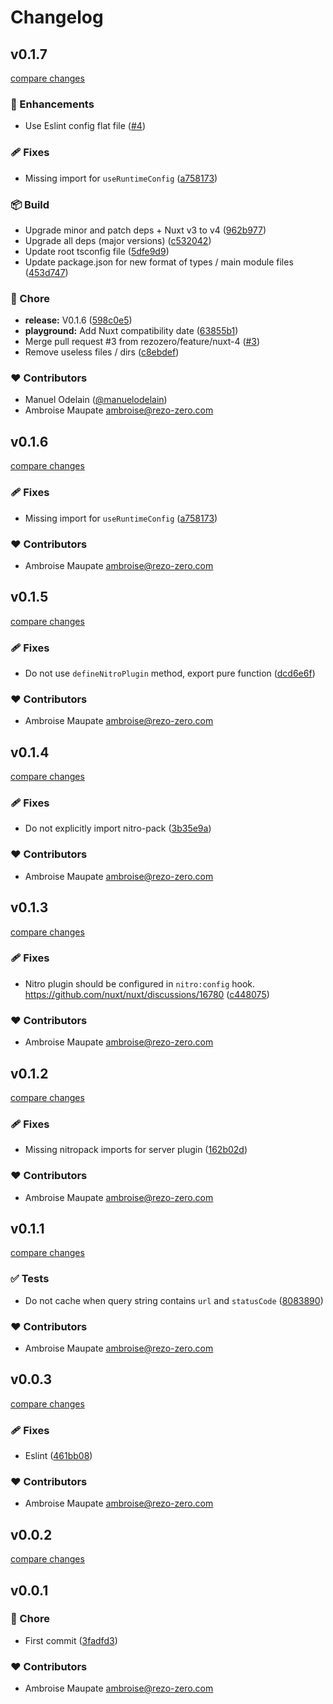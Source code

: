 # Changelog


## v0.1.7

[compare changes](https://github.com/rezozero/nuxt-cache-control/compare/v0.1.6...v0.1.7)

### 🚀 Enhancements

- Use Eslint config flat file ([#4](https://github.com/rezozero/nuxt-cache-control/pull/4))

### 🩹 Fixes

- Missing import for `useRuntimeConfig` ([a758173](https://github.com/rezozero/nuxt-cache-control/commit/a758173))

### 📦 Build

- Upgrade minor and patch deps + Nuxt v3 to v4 ([962b977](https://github.com/rezozero/nuxt-cache-control/commit/962b977))
- Upgrade all deps (major versions) ([c532042](https://github.com/rezozero/nuxt-cache-control/commit/c532042))
- Update root tsconfig file ([5dfe9d9](https://github.com/rezozero/nuxt-cache-control/commit/5dfe9d9))
- Update package.json for new format of types / main module files ([453d747](https://github.com/rezozero/nuxt-cache-control/commit/453d747))

### 🏡 Chore

- **release:** V0.1.6 ([598c0e5](https://github.com/rezozero/nuxt-cache-control/commit/598c0e5))
- **playground:** Add Nuxt compatibility date ([63855b1](https://github.com/rezozero/nuxt-cache-control/commit/63855b1))
- Merge pull request #3 from rezozero/feature/nuxt-4 ([#3](https://github.com/rezozero/nuxt-cache-control/issues/3))
- Remove useless files / dirs ([c8ebdef](https://github.com/rezozero/nuxt-cache-control/commit/c8ebdef))

### ❤️ Contributors

- Manuel Odelain ([@manuelodelain](https://github.com/manuelodelain))
- Ambroise Maupate <ambroise@rezo-zero.com>

## v0.1.6

[compare changes](https://github.com/rezozero/nuxt-cache-control/compare/v0.1.5...v0.1.6)

### 🩹 Fixes

- Missing import for `useRuntimeConfig` ([a758173](https://github.com/rezozero/nuxt-cache-control/commit/a758173))

### ❤️ Contributors

- Ambroise Maupate <ambroise@rezo-zero.com>

## v0.1.5

[compare changes](https://github.com/rezozero/nuxt-cache-control/compare/v0.1.4...v0.1.5)

### 🩹 Fixes

- Do not use `defineNitroPlugin` method, export pure function ([dcd6e6f](https://github.com/rezozero/nuxt-cache-control/commit/dcd6e6f))

### ❤️ Contributors

- Ambroise Maupate <ambroise@rezo-zero.com>

## v0.1.4

[compare changes](https://github.com/rezozero/nuxt-cache-control/compare/v0.1.3...v0.1.4)

### 🩹 Fixes

- Do not explicitly import nitro-pack ([3b35e9a](https://github.com/rezozero/nuxt-cache-control/commit/3b35e9a))

### ❤️ Contributors

- Ambroise Maupate <ambroise@rezo-zero.com>

## v0.1.3

[compare changes](https://github.com/rezozero/nuxt-cache-control/compare/v0.1.2...v0.1.3)

### 🩹 Fixes

- Nitro plugin should be configured in `nitro:config` hook. https://github.com/nuxt/nuxt/discussions/16780 ([c448075](https://github.com/rezozero/nuxt-cache-control/commit/c448075))

### ❤️ Contributors

- Ambroise Maupate <ambroise@rezo-zero.com>

## v0.1.2

[compare changes](https://github.com/rezozero/nuxt-cache-control/compare/v0.1.1...v0.1.2)

### 🩹 Fixes

- Missing nitropack imports for server plugin ([162b02d](https://github.com/rezozero/nuxt-cache-control/commit/162b02d))

### ❤️ Contributors

- Ambroise Maupate <ambroise@rezo-zero.com>

## v0.1.1

[compare changes](https://github.com/rezozero/nuxt-cache-control/compare/v0.0.3...v0.1.1)

### ✅ Tests

- Do not cache when query string contains `url` and `statusCode` ([8083890](https://github.com/rezozero/nuxt-cache-control/commit/8083890))

### ❤️ Contributors

- Ambroise Maupate <ambroise@rezo-zero.com>

## v0.0.3

[compare changes](https://github.com/rezozero/nuxt-cache-control/compare/v0.0.2...v0.0.3)

### 🩹 Fixes

- Eslint ([461bb08](https://github.com/rezozero/nuxt-cache-control/commit/461bb08))

### ❤️ Contributors

- Ambroise Maupate <ambroise@rezo-zero.com>

## v0.0.2

[compare changes](https://github.com/rezozero/nuxt-cache-control/compare/v0.0.1...v0.0.2)

## v0.0.1


### 🏡 Chore

- First commit ([3fadfd3](https://github.com/rezozero/nuxt-cache-control/commit/3fadfd3))

### ❤️ Contributors

- Ambroise Maupate <ambroise@rezo-zero.com>

